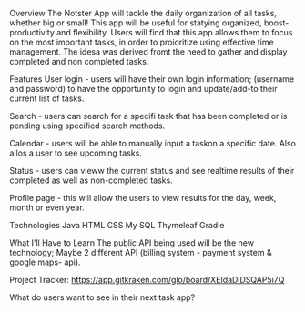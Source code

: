 
Overview The Notster App will tackle the daily organization of all tasks, whether big or small! This app will be useful for statying organized, boost-productivity and flexibility. Users will find that this app allows them to focus on the most important tasks, in order to proioritize using effective time management. The idesa was derived fromt the need to gather and display completed and non completed tasks.

Features User login - users will have their own login information; (username and password) to have the opportunity to login and update/add-to their current list of tasks.

Search - users can search for a specifi task that has been completed or is pending using specified search methods.

Calendar - users will be able to manually input a taskon a specific date. Also allos a user to see upcoming tasks.

Status - users can vieww the current status and see realtime results of their completed as well as non-completed tasks.

Profile page - this will allow the users to view results for the day, week, month or even year.

Technologies Java HTML CSS My SQL Thymeleaf Gradle

What I'll Have to Learn The public API being used will be the new technology; Maybe 2 different API (billing system - payment system & google maps- api).

Project Tracker: https://app.gitkraken.com/glo/board/XEIdaDlDSQAP5i7Q

What do users want to see in their next task app?

